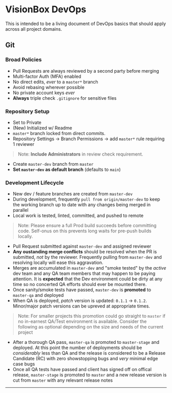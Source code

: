# VisionBox DevOps #

This is intended to be a living document of DevOps basics that should apply across all project domains.

## Git

### Broad Policies
* Pull Requests are always reviewed by a second party before merging
* Multi-factor Auth (MFA) enabled
* No direct edits, _ever_ to a `master*` branch
* Avoid rebasing wherever possible
* No private account keys _ever_
* **Always** triple check `.gitignore` for sensitive files

### Repository Setup
* Set to Private
* (New) Initialized w/ Readme
* `master*` branch locked from direct commits.
* Repository Settings -> Branch Permissions -> add `master*` rule requiring 1 reviewer
> Note: **Include Administrators** in review check requirement.
* Create `master-dev` branch from `master`
* **Set `master-dev` as default branch** (defaults to `main`)

### Development Lifecycle
* New dev / feature branches are created from `master-dev`
* During development, frequently `pull from origin/master-dev` to keep the working branch up to date with any changes being merged in parallel
* Local work is tested, linted, committed, and pushed to remote
> Note: Please ensure a full Prod build succeeds before committing code. Self-onus on this prevents long waits for pre-push builds locally.
* Pull Request submitted against `master-dev` and assigned reviewer
* **Any oustanding merge conflicts** should be resolved when the PR is submitted, _not_ by the reviewer. Frequently pulling from `master-dev` and resolving locally will ease this aggravation.
* Merges are accumulated in `master-dev` and "smoke tested" by the _active_ dev team and any QA team members that may happen to be paying attention. It is **expected** that the Dev environment could be dirty at any time so no concerted QA efforts should ever be mounted there.
* Once sanity/smoke tests have passed, `master-dev` is **promoted** to `master-qa` and deployed
* When QA is deployed, *patch* version is updated: `0.1.1` -> `0.1.2`. Minor/major patch versions can be upreved at appropriate times.
> Note: For smaller projects this promotion could go straight to `master` if no in-earnest QA/Test environment is available. Consider the following as optional depending on the size and needs of the current project
* After a thorough QA pass, `master-qa` is promoted to `master-stage` and deployed. At this point the number of deployments should be _considerably_ less than QA and the release is considered to be a Release Candidate (RC) with zero showstopping bugs and _very_ minimal edge case bugs
* Once all QA tests have passed and client has signed off on offical release, `master-stage` is promoted to `master` and a new release version is cut from `master` with any relevant release notes

---